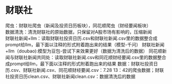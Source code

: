 # 财联社
爬虫：财联社爬虫（新闻及投资日历板块），同花顺爬虫（财经要闻板块）  
数据清洗：清洗财联社的原始数据，只保留对A股市场有影响的，压缩新闻  
财联社新闻+llm：读取财联社投资日历.csv和财联社新闻.csv里的数据整合成prompt给llm，最下面以注释的形式附着跑出来的结果（模型-千问）
财联社新闻+llm（doubao):模型为豆包-尝试下来效果更好（数据为清洗后的数据）
同花顺新闻与财联社新闻共同处：读取财联社新闻.csv和同花顺财经要闻.csv里的数据整合成prompt给llm，最下面以注释的形式附着跑出来的结果
数据：财联社投资日历.csv、财联社新闻.csv、同花顺财经要闻.csv：7.28 13：42的爬虫数据；财联社投资日历clean.csv、财联社新闻clean.csv：数据清洗后的数据
